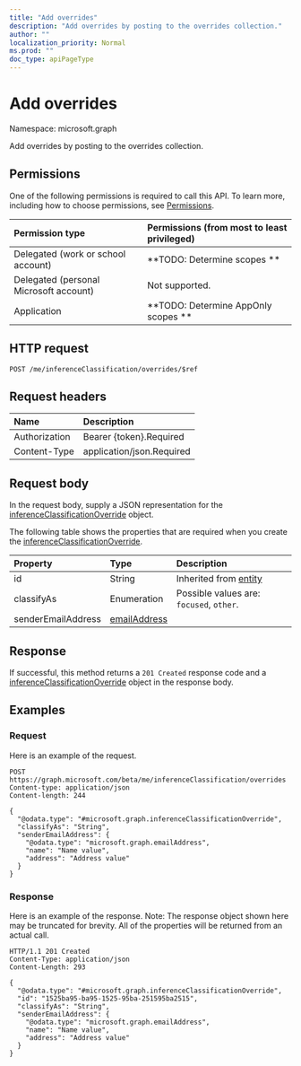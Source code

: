 ```yaml
---
title: "Add overrides"
description: "Add overrides by posting to the overrides collection."
author: ""
localization_priority: Normal
ms.prod: ""
doc_type: apiPageType
---
```


# Add overrides

Namespace: microsoft.graph

Add overrides by posting to the overrides collection.

## Permissions
One of the following permissions is required to call this API. To learn more, including how to choose permissions, see [Permissions](/concepts/permissions-reference.md).

|Permission type|Permissions (from most to least privileged)|
|:---|:---|
|Delegated (work or school account)|**TODO: Determine scopes **|
|Delegated (personal Microsoft account)|Not supported.|
|Application|**TODO: Determine AppOnly scopes **|

## HTTP request
<!-- {
  "blockType": "ignored"
}
-->
``` http
POST /me/inferenceClassification/overrides/$ref
```

## Request headers
|Name|Description|
|:---|:---|
|Authorization|Bearer {token}.Required|
|Content-Type|application/json.Required|

## Request body
In the request body, supply a JSON representation for the [inferenceClassificationOverride](../resources/inferenceclassificationoverride.md) object.

The following table shows the properties that are required when you create the [inferenceClassificationOverride](../resources/inferenceclassificationoverride.md).

|Property|Type|Description|
|:---|:---|:---|
|id|String| Inherited from [entity](../resources/entity.md)|
|classifyAs|Enumeration| Possible values are: `focused`, `other`.|
|senderEmailAddress|[emailAddress](../resources/emailaddress.md)||



## Response
If successful, this method returns a `201 Created` response code and a [inferenceClassificationOverride](../resources/inferenceclassificationoverride.md) object in the response body.

## Examples

### Request
Here is an example of the request.
<!-- {
  "blockType": "request",
  "name": "create_inferenceclassificationoverride_from_"
}
-->
``` http
POST https://graph.microsoft.com/beta/me/inferenceClassification/overrides
Content-type: application/json
Content-length: 244

{
  "@odata.type": "#microsoft.graph.inferenceClassificationOverride",
  "classifyAs": "String",
  "senderEmailAddress": {
    "@odata.type": "microsoft.graph.emailAddress",
    "name": "Name value",
    "address": "Address value"
  }
}
```

### Response
Here is an example of the response. Note: The response object shown here may be truncated for brevity. All of the properties will be returned from an actual call.
<!-- {
  "blockType": "response",
  "truncated": true,
  "@odata.type": "microsoft.graph.inferenceclassificationoverride"
}
-->
``` http
HTTP/1.1 201 Created
Content-Type: application/json
Content-Length: 293

{
  "@odata.type": "#microsoft.graph.inferenceClassificationOverride",
  "id": "1525ba95-ba95-1525-95ba-251595ba2515",
  "classifyAs": "String",
  "senderEmailAddress": {
    "@odata.type": "microsoft.graph.emailAddress",
    "name": "Name value",
    "address": "Address value"
  }
}
```

